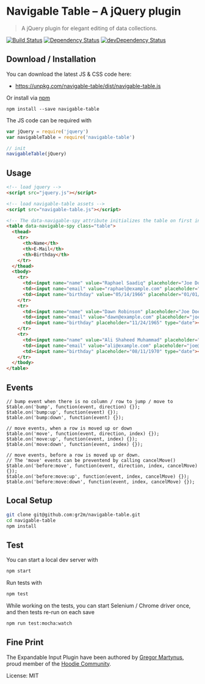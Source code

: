 # Navigable Table – A jQuery plugin

> A jQuery plugin for elegant editing of data collections.

[![Build Status](https://travis-ci.org/gr2m/navigable-table.svg)](https://travis-ci.org/gr2m/navigable-table)
[![Dependency Status](https://david-dm.org/gr2m/navigable-table.svg)](https://david-dm.org/gr2m/navigable-table)
[![devDependency Status](https://david-dm.org/gr2m/navigable-table/dev-status.svg)](https://david-dm.org/gr2m/navigable-table#info=devDependencies)

## Download / Installation

You can download the latest JS & CSS code here:

- https://unpkg.com/navigable-table/dist/navigable-table.js

Or install via [npm](https://www.npmjs.com/)

```
npm install --save navigable-table
```

The JS code can be required with

```js
var jQuery = require('jquery')
var navigableTable = require('navigable-table')

// init
navigableTable(jQuery)
```

## Usage

```html
<!-- load jquery -->
<script src="jquery.js"></script>

<!-- load navigable-table assets -->
<script src="navigable-table.js"></script>

<!-- The data-navigable-spy attribute initializes the table on first interaction -->
<table data-navigable-spy class="table">
  <thead>
    <tr>
      <th>Name</th>
      <th>E-Mail</th>
      <th>Birthday</th>
    </tr>
  </thead>
  <tbody>
    <tr>
      <td><input name="name" value="Raphael Saadiq" placeholder="Joe Doe"></td>
      <td><input name="email" value="raphael@example.com" placeholder="joe@example.com" type="email"></td>
      <td><input name="birthday" value="05/14/1966" placeholder="01/01/1980" type="date"></td>
    </tr>
    <tr>
      <td><input name="name" value="Dawn Robinson" placeholder="Joe Doe"></td>
      <td><input name="email" value="dawn@example.com" placeholder="joe@example.com" type="email"></td>
      <td><input name="birthday" placeholder="11/24/1965" type="date"></td>
    </tr>
    <tr>
      <td><input name="name" value="Ali Shaheed Muhammad" placeholder="Joe Doe"></td>
      <td><input name="email" value="ali@example.com" placeholder="joe@example.com" type="email"></td>
      <td><input name="birthday" placeholder="08/11/1970" type="date"></td>
    </tr>
  </tbody>
</table>
```

## Events

```
// bump event when there is no column / row to jump / move to
$table.on('bump', function(event, direction) {});
$table.on('bump:up', function(event) {});
$table.on('bump:down', function(event) {});

// move events, when a row is moved up or down
$table.on('move', function(event, direction, index) {});
$table.on('move:up', function(event, index) {});
$table.on('move:down', function(event, index) {});

// move events, before a row is moved up or down.
// The 'move' events can be preventend by calling cancelMove()
$table.on('before:move', function(event, direction, index, cancelMove) {});
$table.on('before:move:up', function(event, index, cancelMove) {});
$table.on('before:move:down', function(event, index, cancelMove) {});
```

## Local Setup

```bash
git clone git@github.com:gr2m/navigable-table.git
cd navigable-table
npm install
```

## Test

You can start a local dev server with

```bash
npm start
```

Run tests with

```bash
npm test
```

While working on the tests, you can start Selenium / Chrome driver
once, and then tests re-run on each save

```bash
npm run test:mocha:watch
```

## Fine Print

The Expandable Input Plugin have been authored by [Gregor Martynus](https://github.com/gr2m),
proud member of the [Hoodie Community](http://hood.ie/).

License: MIT
